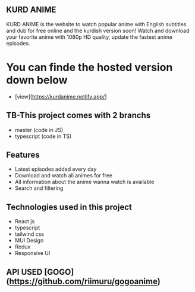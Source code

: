 ## KURD ANIME 

KURD ANIME is the website to watch popular anime with English subtitles and dub for free online and the kurdish version soon! Watch and download your favorite anime with 1080p HD quality, update the fastest anime episodes.

# You can finde the hosted version down below 
 - [view][https://kurdanime.netlify.app/]

## TB-This project comes with 2 branchs 
 - master (code in JS)
 - typescript (code in TS)

## Features
 - Latest episodes added every day
 - Download and watch all animes for free
 - All information about the anime wanna watch is available
 - Search and filtering

 ## Technologies used in this project
  - React js
  - typescript 
  - tailwind css 
  - MUI Design 
  - Redux 
  - Responsive UI 

## API USED [GOGO] (https://github.com/riimuru/gogoanime)